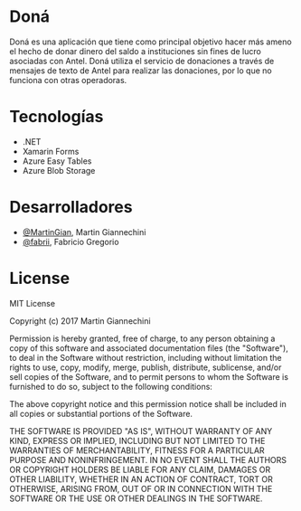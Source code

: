 # Doná

Doná es una aplicación que tiene como principal objetivo hacer más ameno el hecho de donar dinero del saldo a instituciones sin fines de lucro asociadas con Antel. 
Doná utiliza el servicio de donaciones a través de mensajes de texto de Antel para realizar las donaciones, por lo que no funciona con otras operadoras.

# Tecnologías

 - .NET
 - Xamarin Forms
 - Azure Easy Tables
 - Azure Blob Storage

# Desarrolladores

 - [@MartinGian](https://github.com/MartinGian), Martin Giannechini
 - [@fabrii](https://github.com/fabrii), Fabricio Gregorio
 
 # License

MIT License

Copyright (c) 2017 Martin Giannechini

Permission is hereby granted, free of charge, to any person obtaining a copy of this software and associated documentation files (the "Software"), to deal in the Software without restriction, including without limitation the rights to use, copy, modify, merge, publish, distribute, sublicense, and/or sell copies of the Software, and to permit persons to whom the Software is furnished to do so, subject to the following conditions:

The above copyright notice and this permission notice shall be included in all copies or substantial portions of the Software.

THE SOFTWARE IS PROVIDED "AS IS", WITHOUT WARRANTY OF ANY KIND, EXPRESS OR IMPLIED, INCLUDING BUT NOT LIMITED TO THE WARRANTIES OF MERCHANTABILITY, FITNESS FOR A PARTICULAR PURPOSE AND NONINFRINGEMENT. IN NO EVENT SHALL THE AUTHORS OR COPYRIGHT HOLDERS BE LIABLE FOR ANY CLAIM, DAMAGES OR OTHER LIABILITY, WHETHER IN AN ACTION OF CONTRACT, TORT OR OTHERWISE, ARISING FROM, OUT OF OR IN CONNECTION WITH THE SOFTWARE OR THE USE OR OTHER DEALINGS IN THE SOFTWARE.
